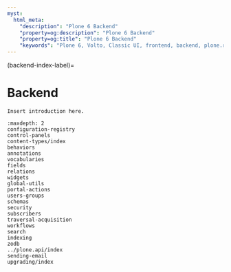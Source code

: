 ```yaml
---
myst:
  html_meta:
    "description": "Plone 6 Backend"
    "property=og:description": "Plone 6 Backend"
    "property=og:title": "Plone 6 Backend"
    "keywords": "Plone 6, Volto, Classic UI, frontend, backend, plone.restapi, plone.api"
---
```


(backend-index-label)=

# Backend

```{todo}
Insert introduction here.
```

```{toctree}
:maxdepth: 2
configuration-registry
control-panels
content-types/index
behaviors
annotations
vocabularies
fields
relations
widgets
global-utils
portal-actions
users-groups
schemas
security
subscribers
traversal-acquisition
workflows
search
indexing
zodb
../plone.api/index
sending-email
upgrading/index
```
